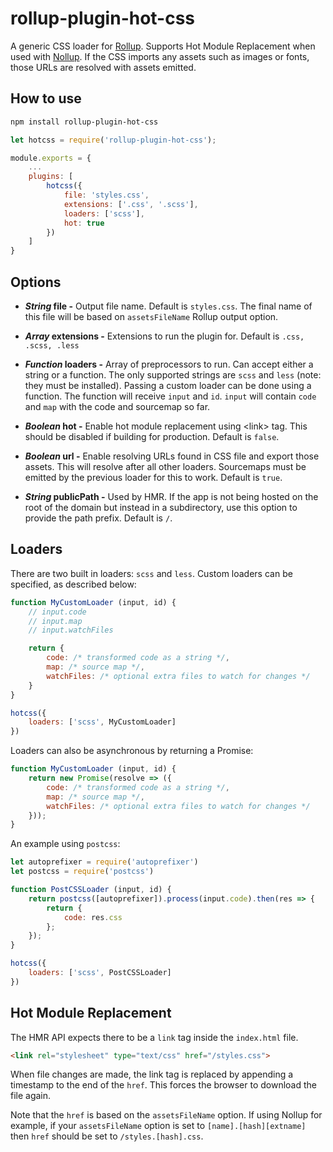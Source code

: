 # rollup-plugin-hot-css

A generic CSS loader for [Rollup](https://rollupjs.org). Supports Hot Module Replacement when used with [Nollup](https://github.com/PepsRyuu/nollup). If the CSS imports any assets such as images or fonts, those URLs are resolved with assets emitted. 

## How to use

```sh
npm install rollup-plugin-hot-css
```

```js
let hotcss = require('rollup-plugin-hot-css');

module.exports = {
    ...
    plugins: [
        hotcss({
            file: 'styles.css',
            extensions: ['.css', '.scss'],
            loaders: ['scss'],
            hot: true
        })
    ]
}
```

## Options

* ***String* file -** Output file name. Default is ```styles.css```. The final name of this file will be based on ```assetsFileName``` Rollup output option. 

* ***Array<String>* extensions -** Extensions to run the plugin for. Default is ```.css, .scss, .less```

* ***Function* loaders -** Array of preprocessors to run. Can accept either a string or a function. The only supported strings are ```scss``` and ```less``` (note: they must be installed). Passing a custom loader can be done using a function. The function will receive ```input``` and ```id```. ```input``` will contain ```code``` and ```map``` with the code and sourcemap so far. 

* ***Boolean* hot -** Enable hot module replacement using &lt;link&gt; tag. This should be disabled if building for production. Default is ```false```.

* ***Boolean* url -** Enable resolving URLs found in CSS file and export those assets. This will resolve after all other loaders. Sourcemaps must be emitted by the previous loader for this to work. Default is ```true```.

* ***String* publicPath -** Used by HMR. If the app is not being hosted on the root of the domain but instead in a subdirectory, use this option to provide the path prefix. Default is ```/```.

## Loaders

There are two built in loaders: ```scss``` and ```less```. Custom loaders can be specified, as described below:

```js
function MyCustomLoader (input, id) {
    // input.code
    // input.map
    // input.watchFiles

    return {
        code: /* transformed code as a string */,
        map: /* source map */,
        watchFiles: /* optional extra files to watch for changes */
    }
}

hotcss({
    loaders: ['scss', MyCustomLoader]
})
```

Loaders can also be asynchronous by returning a Promise:

```js
function MyCustomLoader (input, id) {
    return new Promise(resolve => ({
        code: /* transformed code as a string */,
        map: /* source map */,
        watchFiles: /* optional extra files to watch for changes */
    }));
}
```

An example using ```postcss```:

```js
let autoprefixer = require('autoprefixer')
let postcss = require('postcss')

function PostCSSLoader (input, id) {
    return postcss([autoprefixer]).process(input.code).then(res => {
        return {
            code: res.css
        };
    });
}

hotcss({
    loaders: ['scss', PostCSSLoader]
})
```

## Hot Module Replacement

The HMR API expects there to be a ```link``` tag inside the ```index.html``` file.

```html
<link rel="stylesheet" type="text/css" href="/styles.css">
```

When file changes are made, the link tag is replaced by appending a timestamp to the end of the ```href```. This forces the browser to download the file again.

Note that the ```href``` is based on the ```assetsFileName``` option. If using Nollup for example, if your ```assetsFileName``` option is set to ```[name].[hash][extname]``` then ```href``` should be set to ```/styles.[hash].css```.

